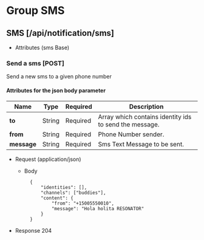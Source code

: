 # Group SMS

## SMS [/api/notification/sms]

+ Attributes (sms Base)

### Send a sms [POST]
Send a new sms to a given phone number

#### Attributes for the json body parameter

Name | Type | Required | Description
--- | --- | --- | ---
__to__ | String | Required | Array which contains identity ids to send the message.
__from__ | String | Required | Phone Number sender.
__message__ | String | Required | Sms Text Message to be sent.

+ Request (application/json)

    + Body

            {
                "identities": [],
                "channels": ["buddies"],
                "content": {
                    "from": "+15005550010",
                    "message": "Hola holita RESONATOR"
                }
            }

+ Response 204


